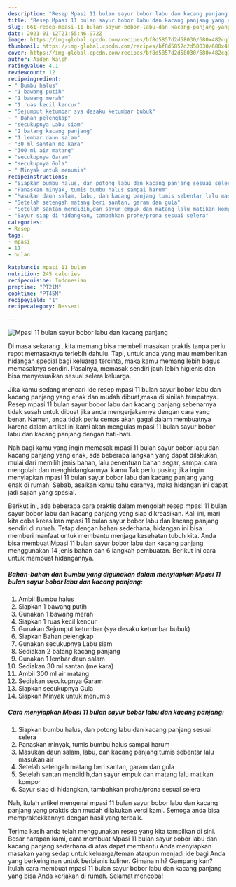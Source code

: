 ```yaml
---
description: "Resep Mpasi 11 bulan sayur bobor labu dan kacang panjang yang enak Untuk Jualan"
title: "Resep Mpasi 11 bulan sayur bobor labu dan kacang panjang yang enak Untuk Jualan"
slug: 661-resep-mpasi-11-bulan-sayur-bobor-labu-dan-kacang-panjang-yang-enak-untuk-jualan
date: 2021-01-12T21:55:46.972Z
image: https://img-global.cpcdn.com/recipes/bf8d5857d2d58030/680x482cq70/mpasi-11-bulan-sayur-bobor-labu-dan-kacang-panjang-foto-resep-utama.jpg
thumbnail: https://img-global.cpcdn.com/recipes/bf8d5857d2d58030/680x482cq70/mpasi-11-bulan-sayur-bobor-labu-dan-kacang-panjang-foto-resep-utama.jpg
cover: https://img-global.cpcdn.com/recipes/bf8d5857d2d58030/680x482cq70/mpasi-11-bulan-sayur-bobor-labu-dan-kacang-panjang-foto-resep-utama.jpg
author: Aiden Walsh
ratingvalue: 4.1
reviewcount: 12
recipeingredient:
- " Bumbu halus"
- "1 bawang putih"
- "1 bawang merah"
- "1 ruas kecil kencur"
- "Sejumput ketumbar sya desaku ketumbar bubuk"
- " Bahan pelengkap"
- "secukupnya Labu siam"
- "2 batang kacang panjang"
- "1 lembar daun salam"
- "30 ml santan me kara"
- "300 ml air matang"
- "secukupnya Garam"
- "secukupnya Gula"
- " Minyak untuk menumis"
recipeinstructions:
- "Siapkan bumbu halus, dan potong labu dan kacang panjang sesuai selera"
- "Panaskan minyak, tumis bumbu halus sampai harum"
- "Masukan daun salam, labu, dan kacang panjang tumis sebentar lalu masukan air"
- "Setelah setengah matang beri santan, garam dan gula"
- "Setelah santan mendidih,dan sayur empuk dan matang lalu matikan kompor"
- "Sayur siap di hidangkan, tambahkan prohe/prona sesuai selera"
categories:
- Resep
tags:
- mpasi
- 11
- bulan

katakunci: mpasi 11 bulan 
nutrition: 245 calories
recipecuisine: Indonesian
preptime: "PT21M"
cooktime: "PT45M"
recipeyield: "1"
recipecategory: Dessert

---
```



![Mpasi 11 bulan sayur bobor labu dan kacang panjang](https://img-global.cpcdn.com/recipes/bf8d5857d2d58030/680x482cq70/mpasi-11-bulan-sayur-bobor-labu-dan-kacang-panjang-foto-resep-utama.jpg)

Di masa  sekarang , kita memang bisa membeli masakan praktis tanpa perlu repot memasaknya terlebih dahulu. Tapi, untuk anda yang mau memberikan hidangan special bagi keluarga tercinta, maka kamu memang lebih bagus memasaknya sendiri. Pasalnya, memasak sendiri jauh lebih higienis dan bisa menyesuaikan sesuai selera keluarga.

Jika kamu sedang mencari ide resep mpasi 11 bulan sayur bobor labu dan kacang panjang yang enak dan mudah dibuat,maka di sinilah tempatnya. Resep mpasi 11 bulan sayur bobor labu dan kacang panjang  sebenarnya tidak susah untuk dibuat jika anda mengerjakannya dengan cara yang benar. Namun, anda tidak perlu cemas akan gagal dalam membuatnya 
karena dalam artikel ini kami akan mengulas mpasi 11 bulan sayur bobor labu dan kacang panjang dengan hati-hati.  



Nah bagi kamu yang ingin memasak mpasi 11 bulan sayur bobor labu dan kacang panjang yang enak, ada beberapa langkah yang dapat dilakukan, mulai dari memilih jenis bahan, lalu penentuan bahan segar, sampai cara mengolah dan menghidangkannya. kamu Tak perlu pusing jika ingin menyiapkan mpasi 11 bulan sayur bobor labu dan kacang panjang yang enak di rumah. Sebab, asalkan kamu  tahu caranya, maka hidangan ini dapat jadi sajian yang spesial.

Berikut ini, ada beberapa cara praktis  dalam mengolah resep mpasi 11 bulan sayur bobor labu dan kacang panjang yang siap dikreasikan. Kali ini, mari kita coba kreasikan mpasi 11 bulan sayur bobor labu dan kacang panjang sendiri di rumah. Tetap dengan bahan sederhana, hidangan ini bisa memberi manfaat untuk membantu menjaga kesehatan tubuh kita. Anda bisa membuat Mpasi 11 bulan sayur bobor labu dan kacang panjang menggunakan 14 jenis bahan dan 6 langkah pembuatan. Berikut ini cara untuk membuat hidangannya.

<!--inarticleads1-->

##### Bahan-bahan dan bumbu yang digunakan dalam menyiapkan Mpasi 11 bulan sayur bobor labu dan kacang panjang:

1. Ambil  Bumbu halus
1. Siapkan 1 bawang putih
1. Gunakan 1 bawang merah
1. Siapkan 1 ruas kecil kencur
1. Gunakan Sejumput ketumbar (sya desaku ketumbar bubuk)
1. Siapkan  Bahan pelengkap
1. Gunakan secukupnya Labu siam
1. Sediakan 2 batang kacang panjang
1. Gunakan 1 lembar daun salam
1. Sediakan 30 ml santan (me kara)
1. Ambil 300 ml air matang
1. Sediakan secukupnya Garam
1. Siapkan secukupnya Gula
1. Siapkan  Minyak untuk menumis




<!--inarticleads2-->

##### Cara menyiapkan Mpasi 11 bulan sayur bobor labu dan kacang panjang:

1. Siapkan bumbu halus, dan potong labu dan kacang panjang sesuai selera
1. Panaskan minyak, tumis bumbu halus sampai harum
1. Masukan daun salam, labu, dan kacang panjang tumis sebentar lalu masukan air
1. Setelah setengah matang beri santan, garam dan gula
1. Setelah santan mendidih,dan sayur empuk dan matang lalu matikan kompor
1. Sayur siap di hidangkan, tambahkan prohe/prona sesuai selera




Nah, itulah artikel mengenai  mpasi 11 bulan sayur bobor labu dan kacang panjang  yang praktis dan mudah dilakukan versi kami. Semoga anda bisa mempraktekkannya dengan hasil yang terbaik. 

Terima kasih anda telah menggunakan resep yang kita tampilkan di sini. Besar harapan kami, cara membuat  Mpasi 11 bulan sayur bobor labu dan kacang panjang sederhana di atas dapat membantu Anda menyiapkan masakan yang sedap untuk keluarga/teman ataupun menjadi ide bagi Anda yang berkeinginan untuk berbisnis kuliner. Gimana nih? Gampang kan? Itulah cara membuat mpasi 11 bulan sayur bobor labu dan kacang panjang yang bisa Anda kerjakan di rumah. Selamat mencoba!

